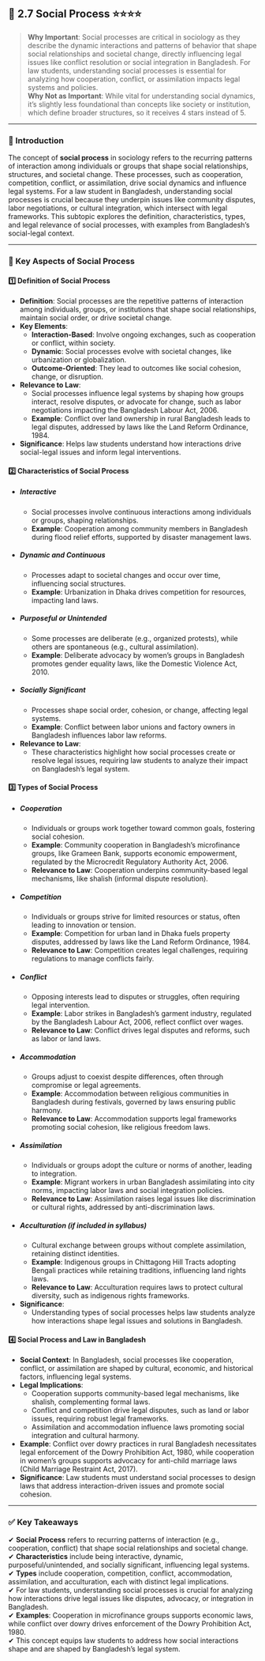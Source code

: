 ## 📑 2.7 Social Process ⭐⭐⭐⭐

> **Why Important**: Social processes are critical in sociology as they describe the dynamic interactions and patterns of behavior that shape social relationships and societal change, directly influencing legal issues like conflict resolution or social integration in Bangladesh. For law students, understanding social processes is essential for analyzing how cooperation, conflict, or assimilation impacts legal systems and policies.  
> **Why Not as Important**: While vital for understanding social dynamics, it’s slightly less foundational than concepts like society or institution, which define broader structures, so it receives 4 stars instead of 5.

---

### 📌 Introduction

The concept of **social process** in sociology refers to the recurring patterns of interaction among individuals or groups that shape social relationships, structures, and societal change. These processes, such as cooperation, competition, conflict, or assimilation, drive social dynamics and influence legal systems. For a law student in Bangladesh, understanding social processes is crucial because they underpin issues like community disputes, labor negotiations, or cultural integration, which intersect with legal frameworks. This subtopic explores the definition, characteristics, types, and legal relevance of social processes, with examples from Bangladesh’s social-legal context.

---

### 🔑 Key Aspects of Social Process

#### 1️⃣ Definition of Social Process

- **Definition**: Social processes are the repetitive patterns of interaction among individuals, groups, or institutions that shape social relationships, maintain social order, or drive societal change.
- **Key Elements**:
  - **Interaction-Based**: Involve ongoing exchanges, such as cooperation or conflict, within society.
  - **Dynamic**: Social processes evolve with societal changes, like urbanization or globalization.
  - **Outcome-Oriented**: They lead to outcomes like social cohesion, change, or disruption.
- **Relevance to Law**:
  - Social processes influence legal systems by shaping how groups interact, resolve disputes, or advocate for change, such as labor negotiations impacting the Bangladesh Labour Act, 2006.
  - **Example**: Conflict over land ownership in rural Bangladesh leads to legal disputes, addressed by laws like the Land Reform Ordinance, 1984.
- **Significance**: Helps law students understand how interactions drive social-legal issues and inform legal interventions.

#### 2️⃣ Characteristics of Social Process

- ##### Interactive
  - Social processes involve continuous interactions among individuals or groups, shaping relationships.
  - **Example**: Cooperation among community members in Bangladesh during flood relief efforts, supported by disaster management laws.
- ##### Dynamic and Continuous
  - Processes adapt to societal changes and occur over time, influencing social structures.
  - **Example**: Urbanization in Dhaka drives competition for resources, impacting land laws.
- ##### Purposeful or Unintended
  - Some processes are deliberate (e.g., organized protests), while others are spontaneous (e.g., cultural assimilation).
  - **Example**: Deliberate advocacy by women’s groups in Bangladesh promotes gender equality laws, like the Domestic Violence Act, 2010.
- ##### Socially Significant
  - Processes shape social order, cohesion, or change, affecting legal systems.
  - **Example**: Conflict between labor unions and factory owners in Bangladesh influences labor law reforms.
- **Relevance to Law**:
  - These characteristics highlight how social processes create or resolve legal issues, requiring law students to analyze their impact on Bangladesh’s legal system.

#### 3️⃣ Types of Social Process

- ##### Cooperation
  - Individuals or groups work together toward common goals, fostering social cohesion.
  - **Example**: Community cooperation in Bangladesh’s microfinance groups, like Grameen Bank, supports economic empowerment, regulated by the Microcredit Regulatory Authority Act, 2006.
  - **Relevance to Law**: Cooperation underpins community-based legal mechanisms, like shalish (informal dispute resolution).
- ##### Competition
  - Individuals or groups strive for limited resources or status, often leading to innovation or tension.
  - **Example**: Competition for urban land in Dhaka fuels property disputes, addressed by laws like the Land Reform Ordinance, 1984.
  - **Relevance to Law**: Competition creates legal challenges, requiring regulations to manage conflicts fairly.
- ##### Conflict
  - Opposing interests lead to disputes or struggles, often requiring legal intervention.
  - **Example**: Labor strikes in Bangladesh’s garment industry, regulated by the Bangladesh Labour Act, 2006, reflect conflict over wages.
  - **Relevance to Law**: Conflict drives legal disputes and reforms, such as labor or land laws.
- ##### Accommodation
  - Groups adjust to coexist despite differences, often through compromise or legal agreements.
  - **Example**: Accommodation between religious communities in Bangladesh during festivals, governed by laws ensuring public harmony.
  - **Relevance to Law**: Accommodation supports legal frameworks promoting social cohesion, like religious freedom laws.
- ##### Assimilation
  - Individuals or groups adopt the culture or norms of another, leading to integration.
  - **Example**: Migrant workers in urban Bangladesh assimilating into city norms, impacting labor laws and social integration policies.
  - **Relevance to Law**: Assimilation raises legal issues like discrimination or cultural rights, addressed by anti-discrimination laws.
- ##### Acculturation (if included in syllabus)
  - Cultural exchange between groups without complete assimilation, retaining distinct identities.
  - **Example**: Indigenous groups in Chittagong Hill Tracts adopting Bengali practices while retaining traditions, influencing land rights laws.
  - **Relevance to Law**: Acculturation requires laws to protect cultural diversity, such as indigenous rights frameworks.
- **Significance**:
  - Understanding types of social processes helps law students analyze how interactions shape legal issues and solutions in Bangladesh.

#### 4️⃣ Social Process and Law in Bangladesh

- **Social Context**: In Bangladesh, social processes like cooperation, conflict, or assimilation are shaped by cultural, economic, and historical factors, influencing legal systems.
- **Legal Implications**:
  - Cooperation supports community-based legal mechanisms, like shalish, complementing formal laws.
  - Conflict and competition drive legal disputes, such as land or labor issues, requiring robust legal frameworks.
  - Assimilation and accommodation influence laws promoting social integration and cultural harmony.
- **Example**: Conflict over dowry practices in rural Bangladesh necessitates legal enforcement of the Dowry Prohibition Act, 1980, while cooperation in women’s groups supports advocacy for anti-child marriage laws (Child Marriage Restraint Act, 2017).
- **Significance**: Law students must understand social processes to design laws that address interaction-driven issues and promote social cohesion.

---

### ✅ Key Takeaways

✔ **Social Process** refers to recurring patterns of interaction (e.g., cooperation, conflict) that shape social relationships and societal change.  
✔ **Characteristics** include being interactive, dynamic, purposeful/unintended, and socially significant, influencing legal systems.  
✔ **Types** include cooperation, competition, conflict, accommodation, assimilation, and acculturation, each with distinct legal implications.  
✔ For law students, understanding social processes is crucial for analyzing how interactions drive legal issues like disputes, advocacy, or integration in Bangladesh.  
✔ **Examples**: Cooperation in microfinance groups supports economic laws, while conflict over dowry drives enforcement of the Dowry Prohibition Act, 1980.  
✔ This concept equips law students to address how social interactions shape and are shaped by Bangladesh’s legal system.
